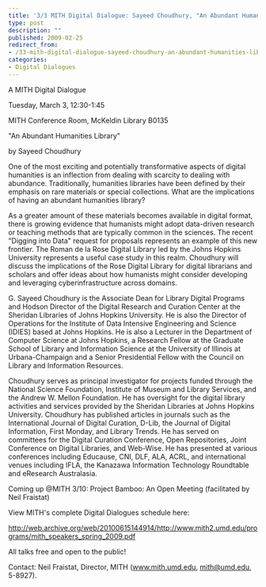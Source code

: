 ```yaml
---
title: '3/3 MITH Digital Dialogue: Sayeed Choudhury, "An Abundant Humanities Library"'
type: post
description: ""
published: 2009-02-25
redirect_from: 
- /33-mith-digital-dialogue-sayeed-choudhury-an-abundant-humanities-library/
categories:
- Digital Dialogues
---
```

A MITH Digital Dialogue

Tuesday, March 3, 12:30-1:45

MITH Conference Room, McKeldin Library B0135

"An Abundant Humanities Library"

by Sayeed Choudhury

One of the most exciting and potentially transformative aspects of digital humanities is an inflection from dealing with scarcity to dealing with abundance. Traditionally, humanities libraries have been defined by their emphasis on rare materials or special collections. What are the implications of having an abundant humanities library?

As a greater amount of these materials becomes available in digital format, there is growing evidence that humanists might adopt data-driven research or teaching methods that are typically common in the sciences. The recent "Digging into Data" request for proposals represents an example of this new frontier. The Roman de la Rose Digital Library led by the Johns Hopkins University represents a useful case study in this realm. Choudhury will discuss the implications of the Rose Digital Library for digital librarians and scholars and offer ideas about how humanists might consider developing and leveraging cyberinfrastructure across domains.

G. Sayeed Choudhury is the Associate Dean for Library Digital Programs and Hodson Director of the Digital Research and Curation Center at the Sheridan Libraries of Johns Hopkins University. He is also the Director of Operations for the Institute of Data Intensive Engineering and Science (IDIES) based at Johns Hopkins. He is also a Lecturer in the Department of Computer Science at Johns Hopkins, a Research Fellow at the Graduate School of Library and Information Science at the University of Illinois at Urbana-Champaign and a Senior Presidential Fellow with the Council on Library and Information Resources.

Choudhury serves as principal investigator for projects funded through the National Science Foundation, Institute of Museum and Library Services, and the Andrew W. Mellon Foundation. He has oversight for the digital library activities and services provided by the Sheridan Libraries at Johns Hopkins University. Choudhury has published articles in journals such as the International Journal of Digital Curation, D-Lib, the Journal of Digital Information, First Monday, and Library Trends. He has served on committees for the Digital Curation Conference, Open Repositories, Joint Conference on Digital Libraries, and Web-Wise. He has presented at various conferences including Educause, CNI, DLF, ALA, ACRL, and international venues including IFLA, the Kanazawa Information Technology Roundtable and eResearch Australasia.

Coming up @MITH 3/10: Project Bamboo: An Open Meeting (facilitated by Neil Fraistat)

View MITH's complete Digital Dialogues schedule here:

http://web.archive.org/web/20100615144914/http://www.mith2.umd.edu/programs/mith_speakers_spring_2009.pdf

All talks free and open to the public!

Contact: Neil Fraistat, Director, MITH (www.mith.umd.edu, mith@umd.edu, 5-8927).
